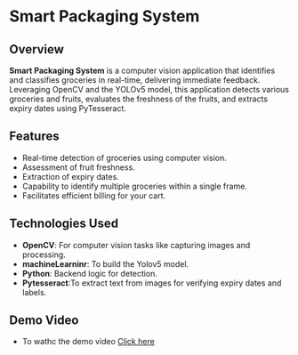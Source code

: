 # Smart Packaging System

## Overview

**Smart Packaging System** is a computer vision application that identifies and classifies groceries in real-time, delivering immediate feedback.
Leveraging OpenCV and the YOLOv5 model, this application detects various groceries and fruits, evaluates the freshness of the fruits, and extracts expiry dates using PyTesseract.

## Features
- Real-time detection of groceries using computer vision.
- Assessment of fruit freshness.
- Extraction of expiry dates.
- Capability to identify multiple groceries within a single frame.
- Facilitates efficient billing for your cart.

## Technologies Used

- **OpenCV**: For computer vision tasks like capturing images and processing.
- **machineLearninr**: To build the Yolov5 model.
- **Python**: Backend logic for detection.
- **Pytesseract**:To extract text from images for verifying expiry dates and labels.

## Demo Video 
- To wathc the demo video <a href="https://youtu.be/hIIhpfKbz30?si=80V6tzmpDFPlJkrU">Click here</a>

